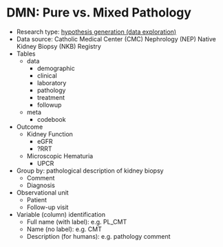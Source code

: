 # DMN: Pure vs. Mixed Pathology
- Research type: [hypothesis generation (data exploration)](https://r4ds.had.co.nz/model-intro.html#hypothesis-generation-vs.-hypothesis-confirmation)
- Data source: Catholic Medical Center (CMC) Nephrology (NEP) Native Kidney Biopsy (NKB) Registry
- Tables
  - data
    - demographic
    - clinical
    - laboratory
    - pathology
    - treatment
    - followup
  - meta
    - codebook
- Outcome
  - Kidney Function
    - eGFR
    - ?RRT
  - Microscopic Hematuria
    - UPCR
- Group by: pathological description of kidney biopsy
  - Comment
  - Diagnosis
- Observational unit
  - Patient
  - Follow-up visit
- Variable (column) identification
  - Full name (with label): e.g. PL_CMT
  - Name (no label): e.g. CMT
  - Description (for humans): e.g. pathology comment
